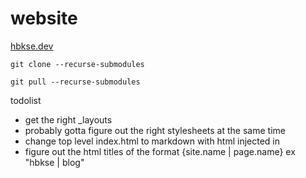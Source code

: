 # website

[hbkse.dev](https://hbkse.dev/)

```
git clone --recurse-submodules

git pull --recurse-submodules
```


todolist
- get the right _layouts
- probably gotta figure out the right stylesheets at the same time
- change top level index.html to markdown with html injected in
- figure out the html titles of the format {site.name | page.name} ex "hbkse | blog"